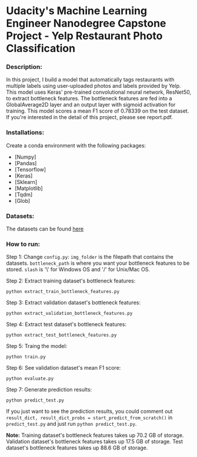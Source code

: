 # Udacity's Machine Learning Engineer Nanodegree Capstone Project - Yelp Restaurant Photo Classification

### Description:
In this project, I build a model that automatically tags restaurants with multiple labels using user-uploaded photos and labels provided by Yelp. This model uses Keras' pre-trained convolutional neural network, ResNet50, to extract bottleneck features. The bottleneck features are fed into a GlobalAverage2D layer and an output layer with sigmoid activation for training. This model scores a mean F1 score of 0.78339 on the test dataset. If you're interested in the detail of this project, please see report.pdf.

### Installations:
Create a conda environment with the following packages:
* [Numpy]
* [Pandas]
* [Tensorflow]
* [Keras]
* [Sklearn]
* [Matplotlib]
* [Tqdm]
* [Glob]

### Datasets:
The datasets can be found [here](https://www.kaggle.com/c/yelp-restaurant-photo-classification/data)

### How to run:
Step 1: Change `config.py`:
`img_folder` is the filepath that contains the datasets.
`bottleneck_path` is where you want your bottleneck features to be stored.
`slash` is '\\' for Windows OS and '/' for Unix/Mac OS.

Step 2: Extract training dataset's bottleneck features:
```
python extract_train_bottleneck_features.py
```

Step 3: Extract validation dataset's bottleneck features:
```
python extract_validation_bottleneck_features.py
```

Step 4: Extract test dataset's bottleneck features:
```
python extract_test_bottleneck_features.py
```

Step 5: Traing the model:
```
python train.py
```

Step 6: See validation dataset's mean F1 score:
```
python evaluate.py
```

Step 7: Generate prediction results:
```
python predict_test.py
```

If you just want to see the prediction results, you could comment out `result_dict, result_dict_probs = start_predict_from_scratch()` in `predict_test.py` and just run `python predict_test.py`. 

**Note:** Training dataset's bottleneck features takes up 70.2 GB of storage. Validation dataset's bottleneck features takes up 17.5 GB of storage. Test dataset's bottleneck features takes up 88.6 GB of storage.
